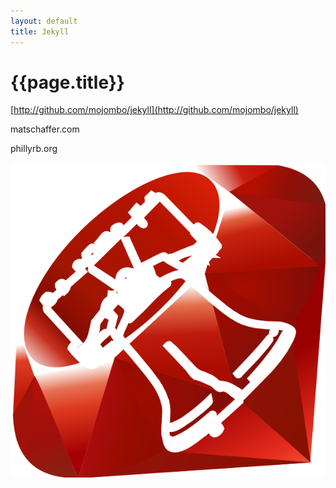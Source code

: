 ```yaml
---
layout: default
title: Jekyll
---
```


{{page.title}}
==============

[http://github.com/mojombo/jekyll](http://github.com/mojombo/jekyll)

<div class="bylines">
  <p>matschaffer.com</p>
  <p>phillyrb.org</p>
</div>

<img class="logo" src="/phillyrb.png" />